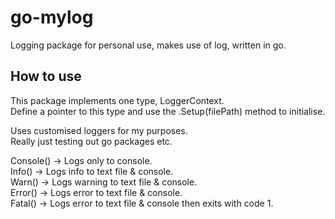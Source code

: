 # go-mylog
Logging package for personal use, makes use of log, written in go.

## How to use

This package implements one type, LoggerContext.  
Define a pointer to this type and use the .Setup(filePath) method to initialise.

Uses customised loggers for my purposes.  
Really just testing out go packages etc.

Console()   -> Logs only to console.  
Info()      -> Logs info to text file & console.  
Warn()      -> Logs warning to text file & console.  
Error()     -> Logs error to text file & console.  
Fatal()     -> Logs error to text file & console then exits with code 1.

